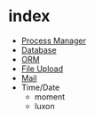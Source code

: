 # index


- [Process Manager](./node-process-manager-module.md)
- [Database](./node--module.md)
- [ORM](./node-orm-module.md)
- [File Upload](./node-file-upload-module.md)
- [Mail](./node-mail-module.md)
- Time/Date
    - moment
    - luxon
